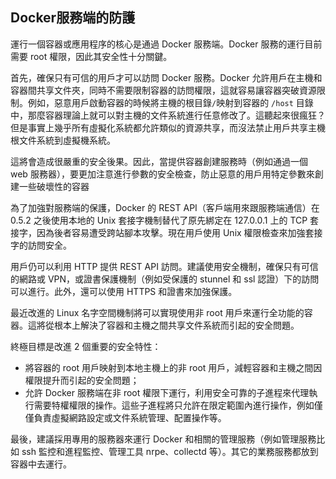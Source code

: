 ## Docker服務端的防護
運行一個容器或應用程序的核心是通過 Docker 服務端。Docker 服務的運行目前需要 root 權限，因此其安全性十分關鍵。

首先，確保只有可信的用戶才可以訪問 Docker 服務。Docker 允許用戶在主機和容器間共享文件夾，同時不需要限制容器的訪問權限，這就容易讓容器突破資源限制。例如，惡意用戶啟動容器的時候將主機的根目錄`/`映射到容器的 `/host` 目錄中，那麼容器理論上就可以對主機的文件系統進行任意修改了。這聽起來很瘋狂？但是事實上幾乎所有虛擬化系統都允許類似的資源共享，而沒法禁止用戶共享主機根文件系統到虛擬機系統。

這將會造成很嚴重的安全後果。因此，當提供容器創建服務時（例如通過一個 web 服務器），要更加注意進行參數的安全檢查，防止惡意的用戶用特定參數來創建一些破壞性的容器

為了加強對服務端的保護，Docker 的 REST API（客戶端用來跟服務端通信）在 0.5.2 之後使用本地的 Unix 套接字機制替代了原先綁定在 127.0.0.1 上的 TCP 套接字，因為後者容易遭受跨站腳本攻擊。現在用戶使用 Unix 權限檢查來加強套接字的訪問安全。

用戶仍可以利用 HTTP 提供 REST API 訪問。建議使用安全機制，確保只有可信的網路或 VPN，或證書保護機制（例如受保護的 stunnel 和 ssl 認證）下的訪問可以進行。此外，還可以使用 HTTPS 和證書來加強保護。

最近改進的 Linux 名字空間機制將可以實現使用非 root 用戶來運行全功能的容器。這將從根本上解決了容器和主機之間共享文件系統而引起的安全問題。

終極目標是改進 2 個重要的安全特性：
* 將容器的 root 用戶映射到本地主機上的非 root 用戶，減輕容器和主機之間因權限提升而引起的安全問題；
* 允許 Docker 服務端在非 root 權限下運行，利用安全可靠的子進程來代理執行需要特權權限的操作。這些子進程將只允許在限定範圍內進行操作，例如僅僅負責虛擬網路設定或文件系統管理、配置操作等。

最後，建議採用專用的服務器來運行 Docker 和相關的管理服務（例如管理服務比如 ssh 監控和進程監控、管理工具 nrpe、collectd 等）。其它的業務服務都放到容器中去運行。
